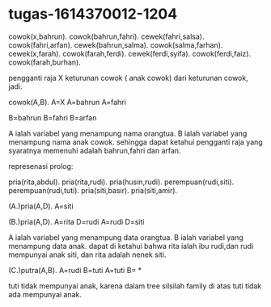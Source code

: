 # tugas-1614370012-1204

cowok(x,bahrun).
cowok(bahrun,fahri).
cewek(fahri,salsa).
cowok(fahri,arfan).
cewek(bahrun,salma).
cowok(salma,farhan).
cewek(x,farah).
cowok(farah,ferdi).
cewek(ferdi,syifa).
cowok(ferdi,faiz).
cowok(farah,burhan).

pengganti raja X keturunan cowok ( anak cowok) dari keturunan cowok, jadi.

cowok(A,B).
A=X
A=bahrun
A=fahri

B=bahrun
B=fahri
B=arfan

A ialah variabel yang menampung nama orangtua.
B ialah variabel yang menampung nama anak cowok.
sehingga dapat ketahui pengganti raja yang syaratnya memenuhi adalah bahrun,fahri dan arfan.

represenasi prolog:

pria(rita,abdul).
pria(rita,rudi).
pria(husin,rudi).
perempuan(rudi,siti).
perempuan(rudi,tuti).
pria(siti,basir).
pria(siti,amir).

(A.)pria(A,D).
A=siti

(B.)pria(A,D).
A=rita D=rudi
A=rudi D=siti

A ialah variabel yang menampung data orangtua.
B ialah variabel yang menampung data anak.
dapat di ketahui bahwa rita ialah ibu rudi,dan rudi mempunyai anak siti, dan rita adalah nenek siti.

(C.)putra(A,B).
A=rudi B=tuti
A=tuti B= *

tuti tidak mempunyai anak, karena dalam tree silsilah family di atas tuti tidak ada mempunyai anak.
